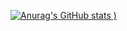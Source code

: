 [![Anurag's GitHub stats](https://github-readme-stats.vercel.app/api?ogh725=anuraghazra&show_icons=true&theme=great-gatsby)
)](https://github.com/anuraghazra/github-readme-stats)